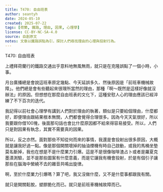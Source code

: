 ```yaml
---
title: T470: 自由班表  
author: seantyh  
date: 2024-05-10  
created: 2025-07-22  
tags: [荷蘭, 鐵路, 理由, 因果, 心理學]  
license: CC-BY-NC-SA-4.0  
source: 自創原文  
notes: 文章以鐵路誤點為引，探討人們尋找理由的心理與投射行為。  
---
```

T470: 自由班表

上禮拜荷蘭行的鐵路交通出乎意料地無風無雨，就只是在克隆誤點了一個小時，小事。

月台廣播總是會說這班車原定幾點、今天延誤多久、然後原因是「前班車機械故障」。他們總是會有些聽起來很理所當然的理由，那種「啊～既然是這樣好像就沒辦法」的原因。但想想在那麼自由班表的文化下，這種安慰人心的理由應該已經淬練了不下百次的迭代。

我記得以前社會心理學有講到人們對於理由的執著，類似是只要給個理由，什麼都好，即便理由跟結果根本無關，人們都會覺得合理很多。因為今天天氣很好，所以我要跟你借100塊，後面那句話也會比什麼原因都不給來得容易接受。所以，人們只是對因果有執念，其實不需要真的因果。

所以，反之亦然。面對那些不知從何而來的事情，我還是會投射出很多原因，大概就是讓我好過一點。像是那個開關壞掉的抽油煙機有時自己啟動，或我的馬桶坐墊莫名斷掉，我也在想是不是什麼業力引爆。這是不是很像咖啡渣占卜或者是羅夏克墨漬測驗，並不是那些圖案有什麼意義，而是它讓我有機會投射，於是有個引子讓那些在腦海中縈繞不去的雜音共鳴出旋律。

啊，至於什麼業力引爆嗎？算了吧，我又沒做什麼，又不是什麼事都跟我有關。

就只是開關鬆脫，塑膠脆化而已。就只是前班車機械故障而已。